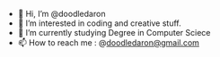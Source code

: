 - 👋 Hi, I’m @doodledaron
- 👀 I’m interested in coding and creative stuff. 
- 🌱 I’m currently studying Degree in Computer Sciece
- 📫 How to reach me : @doodledaron@gmail.com

<!---
doodledaron/doodledaron is a ✨ special ✨ repository because its `README.md` (this file) appears on your GitHub profile.
You can click the Preview link to take a look at your changes.
--->
